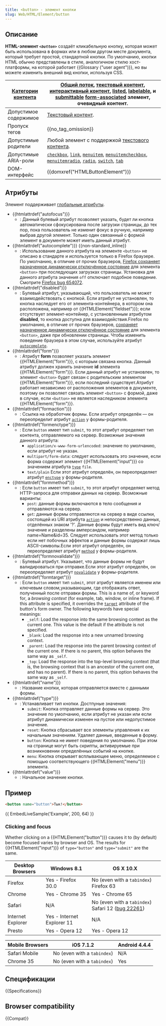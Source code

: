 ```yaml
---
title: <button> - элемент кнопки
slug: Web/HTML/Element/button
---
```


## Описание

**HTML-элемент _`<button>`_** создаёт кликабельную кнопку, которая может быть использована в формах или в любом другом месте документа, который требует простой, стандартной кнопки. По умолчанию, кнопки HTML обычно представлены в стиле, аналогичном стилю хост-платформы, на которой работает {{Glossary ("user agent")}}, но вы можете изменить внешний вид кнопки, используя CSS.

| [Категории контента](/ru/docs/HTML/Content_categories/) | [Общий поток](/ru/docs/HTML/Content_categories#Flow_content), [текстовый контент](/ru/docs/HTML/Content_categories#Phrasing_content), [интерактивный контент](/ru/docs/HTML/Content_categories#Interactive_content), [listed](/ru/docs/HTML/Content_categories#Form_listed), [labelable](/ru/docs/HTML/Content_categories#Form_labelable), и [submittable](/ru/docs/HTML/Content_categories#Form_submittable) [form-associated](/ru/docs/HTML/Content_categories#Form-associated_) элемент, очевидный контент.                                                                                                                                                                                                                       |
| ------------------------------------------------------- | ------------------------------------------------------------------------------------------------------------------------------------------------------------------------------------------------------------------------------------------------------------------------------------------------------------------------------------------------------------------------------------------------------------------------------------------------------------------------------------------------------------------------------------------------------------------------------------------------------------------------------------------------------------------------------------------------------------------------------------ |
| Допустимое содержимое                                   | [Текстовый контент](/ru/docs/HTML/Content_categories#Phrasing_content).                                                                                                                                                                                                                                                                                                                                                                                                                                                                                                                                                                                                                                                              |
| Пропуск тегов                                           | {{no_tag_omission}}                                                                                                                                                                                                                                                                                                                                                                                                                                                                                                                                                                                                                                                                                                                  |
| Допустимые родители                                     | Любой элемент с поддержкой [текстового контента](/ru/docs/HTML/Content_categories#Phrasing_content).                                                                                                                                                                                                                                                                                                                                                                                                                                                                                                                                                                                                                                 |
| Допустимые ARIA-роли                                    | <code><a href="/ru/docs/Web/Accessibility/ARIA/Roles/checkbox_role">checkbox</a></code>, <code><a href="/ru/docs/Web/Accessibility/ARIA/Roles/link_role">link</a></code>, <code><a href="/ru/docs/Web/Accessibility/ARIA/Roles/menuitem_role">menuitem</a></code>, <code><a href="/ru/docs/Web/Accessibility/ARIA/Roles/menuitemcheckbox_role">menuitemcheckbox</a></code>, <code><a href="/ru/docs/Web/Accessibility/ARIA/Roles/menuitemradio_role">menuitemradio</a></code>, <code><a href="/ru/docs/Web/Accessibility/ARIA/Roles/radio_role">radio</a></code>, <code><a href="/ru/docs/Web/Accessibility/ARIA/Roles/switch_role">switch</a></code>, <code><a href="/ru/docs/Web/Accessibility/ARIA/Roles/tab_role">tab</a></code> |
| DOM-интерфейс                                           | {{domxref("HTMLButtonElement")}}                                                                                                                                                                                                                                                                                                                                                                                                                                                                                                                                                                                                                                                                                                     |

## Атрибуты

Элемент поддерживает [глобальные атрибуты](/ru/docs/HTML/Global_attributes).

- {{htmlattrdef("autofocus")}}
  - : Данный булевый атрибут позволяет указать, будет ли кнопка автоматически сфокусирована после загрузки страницы, до тех пор, пока пользователь не изменит фокус в ручную, например выбрав другой элемент. Только один связанный с формой элемент в документе может иметь данный атрибут.
- {{htmlattrdef("autocomplete")}} {{non-standard_inline}}
  - : Использование данного атрибута на элементе `<button>` не описано в стандарте и используется только в Firefox браузере. По умолчанию, в отличие от прочих браузеров, [Firefox сохраняет назначенное динамически отключённое состояние](https://stackoverflow.com/questions/5985839/bug-with-firefox-disabled-attribute-of-input-not-resetting-when-refreshing) для элемента `<button>` при последующих загрузках страницы. Установка для данного атрибута значения `off` отключает подобное поведение. Смотрите [Firefox bug 654072](https://bugzil.la/654072).
- {{htmlattrdef("disabled")}}
  - : Булевый атрибут, указывающий, что пользователь не может взаимодействовать с кнопкой. Если атрибут не установлен, то кнопка наследует его от элемента-контейнера, в котором она расположена, например от {{HTMLElement("fieldset")}}; если отсутствует элемент-контейнер, с установленным атрибутом **disabled**, то кнопка доступна для взаимодействия.Firefox по умолчанию, в отличие от прочих браузеров, [сохраняет назначенное динамически отключённое состояние](https://stackoverflow.com/questions/5985839/bug-with-firefox-disabled-attribute-of-input-not-resetting-when-refreshing) для элемента `<button>`, даже при обновлении страницы. Чтобы изменить поведение браузера в этом случае, используйте атрибут [`autocomplete`](/ru/docs/Web/HTML/Element/button#autocomplete).
- {{htmlattrdef("form")}}
  - : Атрибут **form** позволяет указать элемент {{HTMLElement("form")}}, с которым связана кнопка. Данный атрибут должен хранить значение **id** элемента {{HTMLElement("form")}}. Если данный атрибут не установлен, то элемент `<button>` будет связан с родительским элементом {{HTMLElement("form")}}, если последний существует.Атрибут работает независимо от расположения элементов в документе, поэтому он позволяет связать элемент `<button>` с формой, даже в случае, если `<button>` не является наследником элемента {{HTMLElement("form")}}.
- {{htmlattrdef("formaction")}}
  - : Ссылка на обработчик формы. Если атрибут определён — он переопределит атрибут [`action`](/ru/docs/Web/HTML/Element/form#action) у формы-родителя.
- {{htmlattrdef("formenctype")}}
  - : Если `button` имеет тип `submit`, то этот атрибут определяет тип контента, отправляемого на сервер. Возможные значения данного атрибута:
    - `application/x-www-form-urlencoded`: значение по умолчанию, если атрибут не указан.
    - `multipart/form-data`: следует использовать это значение, если форма содержит элемент {{HTMLElement("input")}} со значением атрибута [`type`](/ru/docs/Web/HTML/Element/input#type) `file`.
    - `text/plain` Если этот атрибут определён, он переопределяет атрибут [`enctype`](/ru/docs/Web/HTML/Element/form#enctype) у формы-родителя.
- {{htmlattrdef("formmethod")}}
  - : Если `button` имеет тип `submit`, то этот атрибут определяет метод HTTP-запроса для отправки данных на сервер. Возможные варианты:
    - `post`: данные формы включаются в тело сообщения и отправляются на сервер.
    - `get`: данные формы отправляются на сервер в виде ссылки, состоящей из URI атрибута [`action`](/ru/docs/Web/HTML/Element/form#action) и непосредственно данных, отделённых знаком '?'. Данные формы будут иметь вид ключ/значение и разделены амперсандом, например name=Name\&id=35. Следует использовать этот метод только если нет побочных эффектов и данные формы содержат лишь ASCII-символы.Если этот атрибут определён, он переопределяет атрибут [`method`](/ru/docs/Web/HTML/Element/form#method) у формы-родителя.
- {{htmlattrdef("formnovalidate")}}
  - : Булевый атрибут. Указывает, что данные формы не будут валидироваться при отправке.Если этот атрибут определён, он переопределяет атрибут [`novalidate`](/ru/docs/Web/HTML/Element/form#novalidate) у формы-родителя.
- {{htmlattrdef("formtarget")}}
  - : Если `button` имеет тип `submit`, этот атрибут является именем или ключевым словом,указывающим, где отображать ответ, полученный после отправки формы. This is a name of, or keyword for, a _browsing context_ (for example, tab, window, or inline frame). If this attribute is specified, it overrides the [`target`](/ru/docs/Web/HTML/Element/form#target) attribute of the button's form owner. The following keywords have special meanings:
    - `_self`: Load the response into the same browsing context as the current one. This value is the default if the attribute is not specified.
    - `_blank`: Load the response into a new unnamed browsing context.
    - `_parent`: Load the response into the parent browsing context of the current one. If there is no parent, this option behaves the same way as `_self`.
    - `_top`: Load the response into the top-level browsing context (that is, the browsing context that is an ancestor of the current one, and has no parent). If there is no parent, this option behaves the same way as `_self`.
- {{htmlattrdef("name")}}
  - : Название кнопки, которая отправляется вместе с данными формы.
- {{htmlattrdef("type")}}
  - : Устанавливает тип кнопки. Достпуные значения:
    - `submit`: Кнопка отправляет данные формы на сервер. Это значение по умолчанию, если атрибут не указан или если атрибут динамически изменен на пустое или недопустимое значение.
    - `reset`: Кнопка сбрасывает все элементы управления к их начальным значениям. Удаляет данные, введенные в форму.
    - `button`: Кнопка не имеет поведения по умолчанию. При этом на странице могут быть скрипты, активируемые при возникновении определённых событий на кнопке.
    - `menu`: Кнопка открывает всплывающее меню, определяемое с помощью соответствующего {{HTMLElement("menu")}} элемента.
- {{htmlattrdef("value")}}
  - : Начальное значение кнопки.

## Пример

```html
<button name="button">Тык!</button>
```

{{ EmbedLiveSample('Example', 200, 64) }}

### Clicking and focus

Whether clicking on a {{HTMLElement("button")}} causes it to (by default) become focused varies by browser and OS. The results for {{HTMLElement("input")}} of `type="button"` and `type="submit"` are the same.

| Desktop Browsers  | Windows 8.1                | OS X 10.X                                                                                          |
| ----------------- | -------------------------- | -------------------------------------------------------------------------------------------------- |
| Firefox           | Yes - Firefox 30.0         | No (even with a `tabindex`) Firefox 63                                                             |
| Chrome            | Yes - Chrome 35            | Yes - Chrome 65                                                                                    |
| Safari            | N/A                        | No (even with a `tabindex`) Safari 12 ([bug 22261](https://bugs.webkit.org/show_bug.cgi?id=22261)) |
| Internet Explorer | Yes - Internet Explorer 11 | N/A                                                                                                |
| Presto            | Yes - Opera 12             | Yes - Opera 12                                                                                     |

| Mobile Browsers | iOS 7.1.2                   | Android 4.4.4 |
| --------------- | --------------------------- | ------------- |
| Safari Mobile   | No (even with a `tabindex`) | N/A           |
| Chrome 35       | No (even with a `tabindex`) | Yes           |

## Спецификации

{{Specifications}}

## Browser compatibility

{{Compat}}
